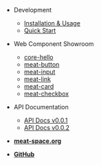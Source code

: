 - Development
  - [Installation & Usage](installation.md)
  - [Quick Start](quick.md)
  
- Web Component Showroom

  - [core-hello](core-hello.md)
  - [meat-button](meat-button.md)
  - [meat-input](meat-input.md)
  - [meat-link](meat-link.md)
  - [meat-card](meat-card.md)
  - [meat-checkbox](meat-checkbox.md)

- API Documentation

  <!-- - [API Docs v0.0.2](/docs/@meatspace/webcomponents/0.0.2/index.html ':ignore') -->
  - <a href="/docs/meatspace/0.0.1/index.html" target="_self">API Docs v0.0.1</a>
  - <a href="/docs/@meatspace/webcomponents/0.0.2/index.html" target="_self">API Docs v0.0.2</a>

- <a href="/index.html" target="_self"><b>meat-space.org</b></a>
- <a href="https://github.com/ucsd-cse112/Team2" target="_self"><b>GitHub</b></a>
 

